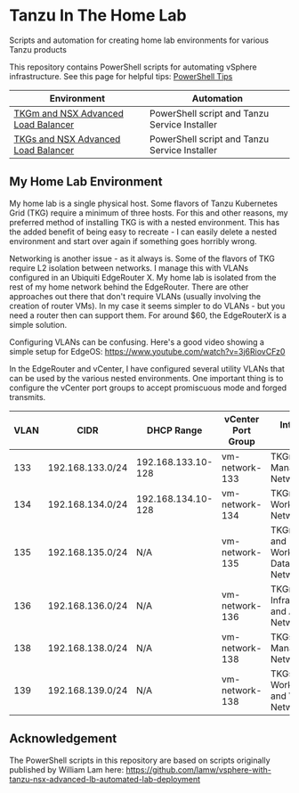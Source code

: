 # Tanzu In The Home Lab

Scripts and automation for creating home lab environments for various Tanzu products

This repository contains PowerShell scripts for automating vSphere infrastructure. See this page
for helpful tips: [PowerShell Tips](PowershellNotes.md)

| Environment | Automation |
|---|---|
| [TKGm and NSX Advanced Load Balancer](tkgm-vds) | PowerShell script and Tanzu Service Installer |
| [TKGs and NSX Advanced Load Balancer](tkgs-vds) | PowerShell script and Tanzu Service Installer |

## My Home Lab Environment

My home lab is a single physical host. Some flavors of Tanzu Kubernetes Grid (TKG) require a minimum of three hosts. For this
and other reasons, my preferred method of installing TKG is with a nested environment. This has the added benefit of being easy
to recreate - I can easily delete a nested environment and start over again if something goes horribly wrong.

Networking is another issue - as it always is. Some of the flavors of TKG require L2 isolation between networks. I manage this with
VLANs configured in an Ubiquiti EdgeRouter X. My home lab is isolated from the rest of my home network behind the EdgeRouter. There
are other approaches out there that don't require VLANs (usually involving the creation of router VMs). In my case it seems simpler
to do VLANs - but you need a router then can support them. For around $60, the EdgeRouterX is a simple solution.

Configuring VLANs can be confusing. Here's a good video showing a simple setup for EdgeOS: https://www.youtube.com/watch?v=3j6RiovCFz0

In the EdgeRouter and vCenter, I have configured several utility VLANs that can be used by the various nested environments. One important
thing is to configure the vCenter port groups to accept promiscuous mode and forged transmits.

| VLAN | CIDR             | DHCP Range         | vCenter Port Group | Intended Use                        |
|------|------------------|--------------------|--------------------|-------------------------------------|
| 133  | 192.168.133.0/24 | 192.168.133.10-128 | vm-network-133     | TKGm Management Network             |
| 134  | 192.168.134.0/24 | 192.168.134.10-128 | vm-network-134     | TKGm Workload Network               |
| 135  | 192.168.135.0/24 | N/A                | vm-network-135     | TKGm Mgmt and Workload Data Network |
| 136  | 192.168.136.0/24 | N/A                | vm-network-136     | TKGm Infrastructure and AVI Network |
| 138  | 192.168.138.0/24 | N/A                | vm-network-138     | TKGs Management Network             |
| 139  | 192.168.139.0/24 | N/A                | vm-network-138     | TKGs Workload and VIP Network       |


## Acknowledgement

The PowerShell scripts in this repository are based on scripts originally published by William Lam here: 
https://github.com/lamw/vsphere-with-tanzu-nsx-advanced-lb-automated-lab-deployment
